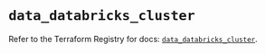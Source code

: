 # `data_databricks_cluster`

Refer to the Terraform Registry for docs: [`data_databricks_cluster`](https://registry.terraform.io/providers/databricks/databricks/1.36.2/docs/data-sources/cluster).
